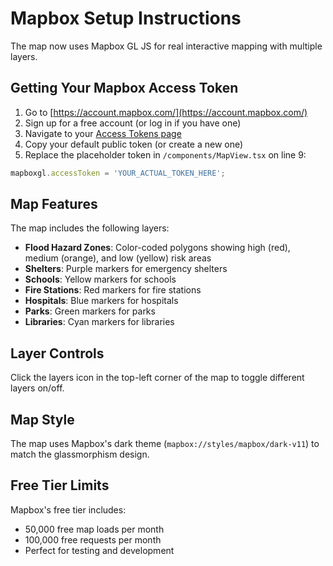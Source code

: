 # Mapbox Setup Instructions

The map now uses Mapbox GL JS for real interactive mapping with multiple layers.

## Getting Your Mapbox Access Token

1. Go to [https://account.mapbox.com/](https://account.mapbox.com/)
2. Sign up for a free account (or log in if you have one)
3. Navigate to your [Access Tokens page](https://account.mapbox.com/access-tokens/)
4. Copy your default public token (or create a new one)
5. Replace the placeholder token in `/components/MapView.tsx` on line 9:

```typescript
mapboxgl.accessToken = 'YOUR_ACTUAL_TOKEN_HERE';
```

## Map Features

The map includes the following layers:

- **Flood Hazard Zones**: Color-coded polygons showing high (red), medium (orange), and low (yellow) risk areas
- **Shelters**: Purple markers for emergency shelters
- **Schools**: Yellow markers for schools
- **Fire Stations**: Red markers for fire stations
- **Hospitals**: Blue markers for hospitals
- **Parks**: Green markers for parks
- **Libraries**: Cyan markers for libraries

## Layer Controls

Click the layers icon in the top-left corner of the map to toggle different layers on/off.

## Map Style

The map uses Mapbox's dark theme (`mapbox://styles/mapbox/dark-v11`) to match the glassmorphism design.

## Free Tier Limits

Mapbox's free tier includes:
- 50,000 free map loads per month
- 100,000 free requests per month
- Perfect for testing and development
